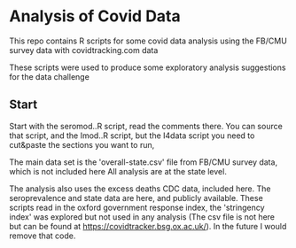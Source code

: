 # Analysis of Covid Data

This repo contains R scripts for some covid data analysis using the FB/CMU survey data with covidtracking.com data

These scripts were used to produce some exploratory analysis suggestions for the data challenge
## Start

Start with the seromod..R script,  read the comments there.
You can source that script, and the Imod..R script,
but the I4data script you need to cut&paste the sections you want to run, 

The main data set is the 'overall-state.csv' file from FB/CMU survey data, which is not included here
All analysis are at the state level.

The analysis also uses the excess deaths CDC data, included here.
The seroprevalence and state data are here, and publicly available.
These scripts read in the oxford government response index, the 'stringency index' was explored but not used in any analysis
(The csv file is not here but can be found at https://covidtracker.bsg.ox.ac.uk/).  In the future I would remove that code.



